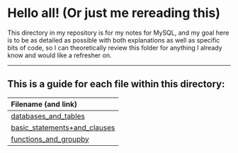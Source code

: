 # Hello all! (Or just me rereading this)

This directory in my repository is for my notes for MySQL, and my goal here is to be as detailed as possible with both explanations as well as specific bits of code, so I can theoretically review this folder for anything I already know and would like a refresher on.

---

## This is a guide for each file within this directory:

|**Filename (and link)**|
|:---------|
|[databases_and_tables](https://github.com/shawn-brown12/lesson_walkthroughs/blob/main/SQL/databases_and_tables.ipynb)|
|[basic_statements+and_clauses]()|
|[functions_and_groupby]()|
